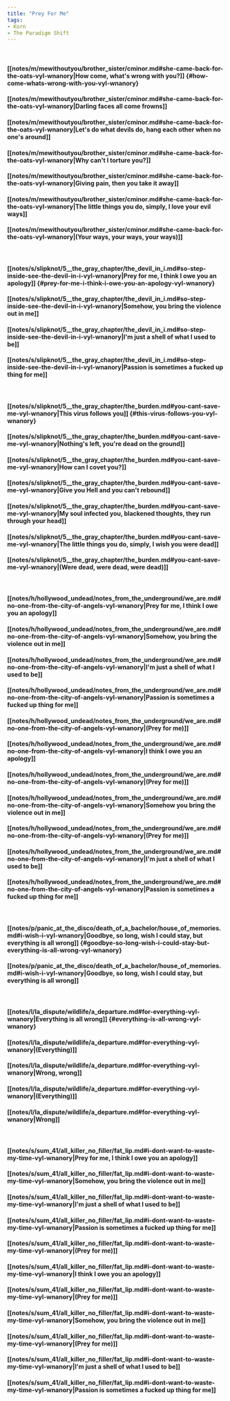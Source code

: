 ```yaml
---
title: "Prey For Me"
tags:
- Korn
- The Paradigm Shift
---
```

&nbsp;
#### [[notes/m/mewithoutyou/brother_sister/cminor.md#she-came-back-for-the-oats-vyl-wnanory|How come, what's wrong with you?]] {#how-come-whats-wrong-with-you-vyl-wnanory}
#### [[notes/m/mewithoutyou/brother_sister/cminor.md#she-came-back-for-the-oats-vyl-wnanory|Darling faces all come frowns]]
#### [[notes/m/mewithoutyou/brother_sister/cminor.md#she-came-back-for-the-oats-vyl-wnanory|Let's do what devils do, hang each other when no one's around]]
#### [[notes/m/mewithoutyou/brother_sister/cminor.md#she-came-back-for-the-oats-vyl-wnanory|Why can't I torture you?]]
#### [[notes/m/mewithoutyou/brother_sister/cminor.md#she-came-back-for-the-oats-vyl-wnanory|Giving pain, then you take it away]]
#### [[notes/m/mewithoutyou/brother_sister/cminor.md#she-came-back-for-the-oats-vyl-wnanory|The little things you do, simply, I love your evil ways]]
#### [[notes/m/mewithoutyou/brother_sister/cminor.md#she-came-back-for-the-oats-vyl-wnanory|(Your ways, your ways, your ways)]]
&nbsp;
#### [[notes/s/slipknot/5__the_gray_chapter/the_devil_in_i.md#so-step-inside-see-the-devil-in-i-vyl-wnanory|Prey for me, I think I owe you an apology]] {#prey-for-me-i-think-i-owe-you-an-apology-vyl-wnanory}
#### [[notes/s/slipknot/5__the_gray_chapter/the_devil_in_i.md#so-step-inside-see-the-devil-in-i-vyl-wnanory|Somehow, you bring the violence out in me]]
#### [[notes/s/slipknot/5__the_gray_chapter/the_devil_in_i.md#so-step-inside-see-the-devil-in-i-vyl-wnanory|I'm just a shell of what I used to be]]
#### [[notes/s/slipknot/5__the_gray_chapter/the_devil_in_i.md#so-step-inside-see-the-devil-in-i-vyl-wnanory|Passion is sometimes a fucked up thing for me]]
&nbsp;
#### [[notes/s/slipknot/5__the_gray_chapter/the_burden.md#you-cant-save-me-vyl-wnanory|This virus follows you]] {#this-virus-follows-you-vyl-wnanory}
#### [[notes/s/slipknot/5__the_gray_chapter/the_burden.md#you-cant-save-me-vyl-wnanory|Nothing's left, you're dead on the ground]]
#### [[notes/s/slipknot/5__the_gray_chapter/the_burden.md#you-cant-save-me-vyl-wnanory|How can I covet you?]]
#### [[notes/s/slipknot/5__the_gray_chapter/the_burden.md#you-cant-save-me-vyl-wnanory|Give you Hell and you can't rebound]]
#### [[notes/s/slipknot/5__the_gray_chapter/the_burden.md#you-cant-save-me-vyl-wnanory|My soul infected you, blackened thoughts, they run through your head]]
#### [[notes/s/slipknot/5__the_gray_chapter/the_burden.md#you-cant-save-me-vyl-wnanory|The little things you do, simply, I wish you were dead]]
#### [[notes/s/slipknot/5__the_gray_chapter/the_burden.md#you-cant-save-me-vyl-wnanory|(Were dead, were dead, were dead)]]
&nbsp;
#### [[notes/h/hollywood_undead/notes_from_the_underground/we_are.md#no-one-from-the-city-of-angels-vyl-wnanory|Prey for me, I think I owe you an apology]]
#### [[notes/h/hollywood_undead/notes_from_the_underground/we_are.md#no-one-from-the-city-of-angels-vyl-wnanory|Somehow, you bring the violence out in me]]
#### [[notes/h/hollywood_undead/notes_from_the_underground/we_are.md#no-one-from-the-city-of-angels-vyl-wnanory|I'm just a shell of what I used to be]]
#### [[notes/h/hollywood_undead/notes_from_the_underground/we_are.md#no-one-from-the-city-of-angels-vyl-wnanory|Passion is sometimes a fucked up thing for me]]
#### [[notes/h/hollywood_undead/notes_from_the_underground/we_are.md#no-one-from-the-city-of-angels-vyl-wnanory|(Prey for me)]]
#### [[notes/h/hollywood_undead/notes_from_the_underground/we_are.md#no-one-from-the-city-of-angels-vyl-wnanory|I think I owe you an apology]]
#### [[notes/h/hollywood_undead/notes_from_the_underground/we_are.md#no-one-from-the-city-of-angels-vyl-wnanory|(Prey for me)]]
#### [[notes/h/hollywood_undead/notes_from_the_underground/we_are.md#no-one-from-the-city-of-angels-vyl-wnanory|Somehow you bring the violence out in me]]
#### [[notes/h/hollywood_undead/notes_from_the_underground/we_are.md#no-one-from-the-city-of-angels-vyl-wnanory|(Prey for me)]]
#### [[notes/h/hollywood_undead/notes_from_the_underground/we_are.md#no-one-from-the-city-of-angels-vyl-wnanory|I'm just a shell of what I used to be]]
#### [[notes/h/hollywood_undead/notes_from_the_underground/we_are.md#no-one-from-the-city-of-angels-vyl-wnanory|Passion is sometimes a fucked up thing for me]]
&nbsp;
#### [[notes/p/panic_at_the_disco/death_of_a_bachelor/house_of_memories.md#i-wish-i-vyl-wnanory|Goodbye, so long, wish I could stay, but everything is all wrong]] {#goodbye-so-long-wish-i-could-stay-but-everything-is-all-wrong-vyl-wnanory}
#### [[notes/p/panic_at_the_disco/death_of_a_bachelor/house_of_memories.md#i-wish-i-vyl-wnanory|Goodbye, so long, wish I could stay, but everything is all wrong]]
&nbsp;
#### [[notes/l/la_dispute/wildlife/a_departure.md#for-everything-vyl-wnanory|Everything is all wrong]] {#everything-is-all-wrong-vyl-wnanory}
#### [[notes/l/la_dispute/wildlife/a_departure.md#for-everything-vyl-wnanory|(Everything)]]
#### [[notes/l/la_dispute/wildlife/a_departure.md#for-everything-vyl-wnanory|Wrong, wrong]]
#### [[notes/l/la_dispute/wildlife/a_departure.md#for-everything-vyl-wnanory|(Everything)]]
#### [[notes/l/la_dispute/wildlife/a_departure.md#for-everything-vyl-wnanory|Wrong]]
&nbsp;
#### [[notes/s/sum_41/all_killer_no_filler/fat_lip.md#i-dont-want-to-waste-my-time-vyl-wnanory|Prey for me, I think I owe you an apology]]
#### [[notes/s/sum_41/all_killer_no_filler/fat_lip.md#i-dont-want-to-waste-my-time-vyl-wnanory|Somehow, you bring the violence out in me]]
#### [[notes/s/sum_41/all_killer_no_filler/fat_lip.md#i-dont-want-to-waste-my-time-vyl-wnanory|I'm just a shell of what I used to be]]
#### [[notes/s/sum_41/all_killer_no_filler/fat_lip.md#i-dont-want-to-waste-my-time-vyl-wnanory|Passion is sometimes a fucked up thing for me]]
#### [[notes/s/sum_41/all_killer_no_filler/fat_lip.md#i-dont-want-to-waste-my-time-vyl-wnanory|(Prey for me)]]
#### [[notes/s/sum_41/all_killer_no_filler/fat_lip.md#i-dont-want-to-waste-my-time-vyl-wnanory|I think I owe you an apology]]
#### [[notes/s/sum_41/all_killer_no_filler/fat_lip.md#i-dont-want-to-waste-my-time-vyl-wnanory|(Prey for me)]]
#### [[notes/s/sum_41/all_killer_no_filler/fat_lip.md#i-dont-want-to-waste-my-time-vyl-wnanory|Somehow, you bring the violence out in me]]
#### [[notes/s/sum_41/all_killer_no_filler/fat_lip.md#i-dont-want-to-waste-my-time-vyl-wnanory|(Prey for me)]]
#### [[notes/s/sum_41/all_killer_no_filler/fat_lip.md#i-dont-want-to-waste-my-time-vyl-wnanory|I'm just a shell of what I used to be]]
#### [[notes/s/sum_41/all_killer_no_filler/fat_lip.md#i-dont-want-to-waste-my-time-vyl-wnanory|Passion is sometimes a fucked up thing for me]]
